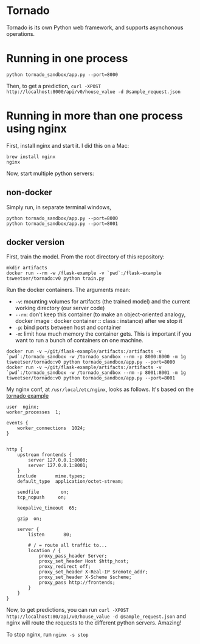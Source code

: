 # Tornado

Tornado is its own Python web framework, and supports asynchonous operations.

# Running in one process

```{python}
python tornado_sandbox/app.py --port=8000
```

Then, to get a prediction, `curl -XPOST http://localhost:8000/api/v0/house_value -d @sample_request.json`


# Running in more than one process using nginx
First, install nginx and start it. I did this on a Mac:

```
brew install nginx
nginx
```

Now, start multiple python servers:

## non-docker
Simply run, in separate terminal windows,

```
python tornado_sandbox/app.py --port=8000
python tornado_sandbox/app.py --port=8001
```

## docker version
First, train the model. From the root directory of this repository:

```
mkdir artifacts
docker run --rm -w /flask-example -v `pwd`:/flask-example tsweetser/tornado:v0 python train.py
```

Run the docker containers. The arguments mean:
  * `-v`: mounting volumes for artifacts (the trained model) and the current working directory (our server code)
  * `--rm`: don't keep this container (to make an object-oriented analogy, docker image : docker container :: class : instance) after we stop it
  * `-p`: bind ports between host and container
  * `-m`: limit how much memory the container gets. This is important if you want to run a bunch of containers on one machine.

```
docker run -v ~/git/flask-example/artifacts:/artifacts -v `pwd`:/tornado_sandbox -w /tornado_sandbox --rm -p 8000:8000 -m 1g tsweetser/tornado:v0 python tornado_sandbox/app.py --port=8000
docker run -v ~/git/flask-example/artifacts:/artifacts -v `pwd`:/tornado_sandbox -w /tornado_sandbox --rm -p 8001:8001 -m 1g tsweetser/tornado:v0 python tornado_sandbox/app.py --port=8001
```

My nginx conf, at `/usr/local/etc/nginx`, looks as follows. It's based on the
[tornado example](https://www.tornadoweb.org/en/stable/guide/running.html?highlight=nginx)

```
user  nginx;
worker_processes  1;

events {
    worker_connections  1024;
}


http {
    upstream frontends {
        server 127.0.0.1:8000;
        server 127.0.0.1:8001;
    }
    include       mime.types;
    default_type  application/octet-stream;

    sendfile        on;
    tcp_nopush     on;

    keepalive_timeout  65;

    gzip  on;

    server {
        listen       80;

        # / = route all traffic to...
        location / {
            proxy_pass_header Server;
            proxy_set_header Host $http_host;
            proxy_redirect off;
            proxy_set_header X-Real-IP $remote_addr;
            proxy_set_header X-Scheme $scheme;
            proxy_pass http://frontends;
        }
    }
}
```

Now, to get predictions, you can run
`curl -XPOST http://localhost:80/api/v0/house_value -d @sample_request.json`
and nginx will route the requests to the different python servers. Amazing!

To stop nginx, run `nginx -s stop`
